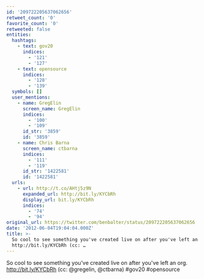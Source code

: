 ```yaml
---
id: '209722205637062656'
retweet_count: '0'
favorite_count: '0'
retweeted: false
entities:
  hashtags:
    - text: gov20
      indices:
        - '121'
        - '127'
    - text: opensource
      indices:
        - '128'
        - '139'
  symbols: []
  user_mentions:
    - name: GregElin
      screen_name: GregElin
      indices:
        - '100'
        - '109'
      id_str: '3859'
      id: '3859'
    - name: Chris Barna
      screen_name: ctbarna
      indices:
        - '111'
        - '119'
      id_str: '1422581'
      id: '1422581'
  urls:
    - url: http://t.co/AHtj5z9N
      expanded_url: http://bit.ly/KYCbRh
      display_url: bit.ly/KYCbRh
      indices:
        - '74'
        - '94'
original_url: https://twitter.com/benbalter/status/209722205637062656
date: '2012-06-04T19:04:04.000Z'
title: >-
  So cool to see something you've created live on after you've left an org.
  http://bit.ly/KYCbRh (cc: …
---
```


So cool to see something you've created live on after you've left an org. http://bit.ly/KYCbRh (cc: @gregelin, @ctbarna) #gov20 #opensource
